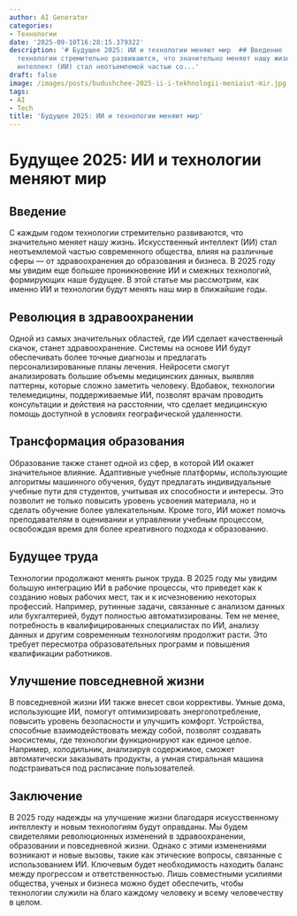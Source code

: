 ```yaml
---
author: AI Generator
categories:
- Технологии
date: '2025-09-10T16:28:15.379322'
description: '# Будущее 2025: ИИ и технологии меняют мир  ## Введение  С каждым годом
  технологии стремительно развиваются, что значительно меняет нашу жизнь. Искусственный
  интеллект (ИИ) стал неотъемлемой частью со...'
draft: false
image: /images/posts/budushchee-2025-ii-i-tekhnologii-meniaiut-mir.jpg
tags:
- AI
- Tech
title: 'Будущее 2025: ИИ и технологии меняют мир'
---
```


# Будущее 2025: ИИ и технологии меняют мир

## Введение

С каждым годом технологии стремительно развиваются, что значительно меняет нашу жизнь. Искусственный интеллект (ИИ) стал неотъемлемой частью современного общества, влияя на различные сферы — от здравоохранения до образования и бизнеса. В 2025 году мы увидим еще большее проникновение ИИ и смежных технологий, формирующих наше будущее. В этой статье мы рассмотрим, как именно ИИ и технологии будут менять наш мир в ближайшие годы.

## Революция в здравоохранении

Одной из самых значительных областей, где ИИ сделает качественный скачок, станет здравоохранение. Системы на основе ИИ будут обеспечивать более точные диагнозы и предлагать персонализированные планы лечения. Нейросети смогут анализировать большие объемы медицинских данных, выявляя паттерны, которые сложно заметить человеку. Вдобавок, технологии телемедицины, поддерживаемые ИИ, позволят врачам проводить консультации и действия на расстоянии, что сделает медицинскую помощь доступной в условиях географической удаленности.

## Трансформация образования

Образование также станет одной из сфер, в которой ИИ окажет значительное влияние. Адаптивные учебные платформы, использующие алгоритмы машинного обучения, будут предлагать индивидуальные учебные пути для студентов, учитывая их способности и интересы. Это позволит не только повысить уровень усвоения материала, но и сделать обучение более увлекательным. Кроме того, ИИ может помочь преподавателям в оценивании и управлении учебным процессом, освобождая время для более креативного подхода к образованию.

## Будущее труда

Технологии продолжают менять рынок труда. В 2025 году мы увидим большую интеграцию ИИ в рабочие процессы, что приведет как к созданию новых рабочих мест, так и к исчезновению некоторых профессий. Например, рутинные задачи, связанные с анализом данных или бухгалтерией, будут полностью автоматизированы. Тем не менее, потребность в квалифицированных специалистах по ИИ, анализу данных и другим современным технологиям продолжит расти. Это требует пересмотра образовательных программ и повышения квалификации работников.

## Улучшение повседневной жизни

В повседневной жизни ИИ также внесет свои коррективы. Умные дома, использующие ИИ, помогут оптимизировать энергопотребление, повысить уровень безопасности и улучшить комфорт. Устройства, способные взаимодействовать между собой, позволят создавать экосистемы, где технологии функционируют как единое целое. Например, холодильник, анализируя содержимое, сможет автоматически заказывать продукты, а умная стиральная машина подстраиваться под расписание пользователей.

## Заключение

В 2025 году надежды на улучшение жизни благодаря искусственному интеллекту и новым технологиям будут оправданы. Мы будем свидетелями революционных изменений в здравоохранении, образовании и повседневной жизни. Однако с этими изменениями возникают и новые вызовы, такие как этические вопросы, связанные с использованием ИИ. Ключевым будет необходимость находить баланс между прогрессом и ответственностью. Лишь совместными усилиями общества, ученых и бизнеса можно будет обеспечить, чтобы технологии служили на благо каждому человеку и всему человечеству в целом.
